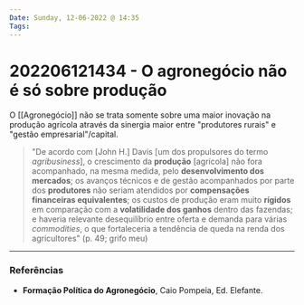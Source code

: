 ```yaml
---
Date: Sunday, 12-06-2022 @ 14:35
Tags: 
---
```

# 202206121434 - O agronegócio não é só sobre produção
O [[Agronegócio]] não se trata somente sobre uma maior inovação na produção agrícola através da sinergia maior entre "produtores rurais" e "gestão empresarial"/capital.
> "De acordo com [John H.] Davis [um dos propulsores do termo *agribusiness*], o crescimento da **produção** [agrícola] não fora acompanhado, na mesma medida, pelo **desenvolvimento dos mercados**; os avanços técnicos e de gestão acompanhados por parte dos **produtores** não seriam atendidos por **compensações financeiras equivalentes**; os custos de produção eram muito **rígidos** em comparação com a **volatilidade dos ganhos** dentro das fazendas; e haveria relevante desequilíbrio entre oferta e demanda para várias *commodities*, o que fortaleceria a tendência de queda na renda dos agricultores" (p. 49; grifo meu)




---
### Referências
- **Formação Política do Agronegócio**, Caio Pompeia, Ed. Elefante.